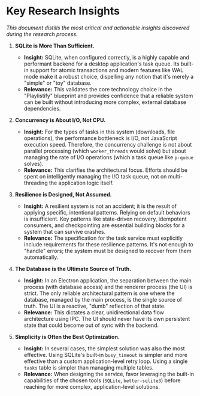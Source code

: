 # Key Research Insights

*This document distills the most critical and actionable insights discovered during the research process.*

1.  **SQLite is More Than Sufficient.**
    *   **Insight:** SQLite, when configured correctly, is a highly capable and performant backend for a desktop application's task queue. Its built-in support for atomic transactions and modern features like WAL mode make it a robust choice, dispelling any notion that it's merely a "simple" or "toy" database.
    *   **Relevance:** This validates the core technology choice in the "Playlistify" blueprint and provides confidence that a reliable system can be built without introducing more complex, external database dependencies.

2.  **Concurrency is About I/O, Not CPU.**
    *   **Insight:** For the types of tasks in this system (downloads, file operations), the performance bottleneck is I/O, not JavaScript execution speed. Therefore, the concurrency challenge is not about parallel processing (which `worker_threads` would solve) but about managing the rate of I/O operations (which a task queue like `p-queue` solves).
    *   **Relevance:** This clarifies the architectural focus. Efforts should be spent on intelligently managing the I/O task queue, not on multi-threading the application logic itself.

3.  **Resilience is Designed, Not Assumed.**
    *   **Insight:** A resilient system is not an accident; it is the result of applying specific, intentional patterns. Relying on default behaviors is insufficient. Key patterns like state-driven recovery, idempotent consumers, and checkpointing are essential building blocks for a system that can survive crashes.
    *   **Relevance:** The specification for the task service must explicitly include requirements for these resilience patterns. It's not enough to "handle" errors; the system must be designed to recover from them automatically.

4.  **The Database is the Ultimate Source of Truth.**
    *   **Insight:** In an Electron application, the separation between the main process (with database access) and the renderer process (the UI) is strict. The only reliable architectural pattern is one where the database, managed by the main process, is the single source of truth. The UI is a reactive, "dumb" reflection of that state.
    *   **Relevance:** This dictates a clear, unidirectional data flow architecture using IPC. The UI should never have its own persistent state that could become out of sync with the backend.

5.  **Simplicity is Often the Best Optimization.**
    *   **Insight:** In several cases, the simplest solution was also the most effective. Using SQLite's built-in `busy_timeout` is simpler and more effective than a custom application-level retry loop. Using a single `tasks` table is simpler than managing multiple tables.
    *   **Relevance:** When designing the service, favor leveraging the built-in capabilities of the chosen tools (`SQLite`, `better-sqlite3`) before reaching for more complex, application-level solutions.